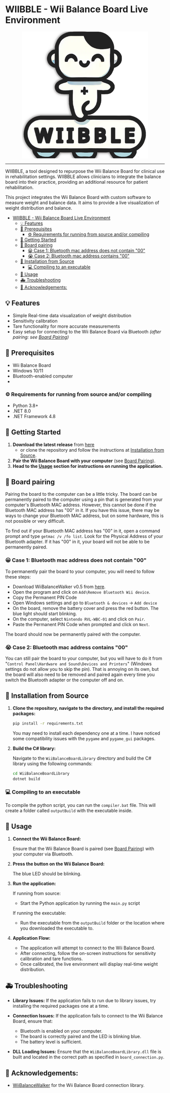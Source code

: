 
# WIIBBLE - Wii Balance Board Live Environment

<div align="center">
  <img src="./images/logo.png" alt="WIIBBLE Logo" width="400">
</div>

---
WIIBBLE, a tool designed to repurpose the Wii Balance Board for clinical use in rehabilitation settings. WIIBBLE allows clinicians to integrate the balance board into their practice, providing an additional resource for patient rehabilitation.

This project integrates the Wii Balance Board with custom software to measure weight and balance data. It aims to provide a live visualization of weight distribution and balance.

- [WIIBBLE - Wii Balance Board Live Environment](#wiibble---wii-balance-board-live-environment)
  - [💡 Features  ](#-features--)
  - [📝 Prerequisites ](#-prerequisites-)
    - [⚙️ Requirements for running from source and/or compiling](#️-requirements-for-running-from-source-andor-compiling)
  - [🚀 Getting Started ](#-getting-started-)
  - [🔧 Board pairing ](#-board-pairing-)
    - [😀 Case 1: Bluetooth mac address does not contain "00" ](#-case-1-bluetooth-mac-address-does-not-contain-00-)
    - [😭 Case 2: Bluetooth mac address contains "00" ](#-case-2-bluetooth-mac-address-contains-00-)
  - [🔨 Installation from Source ](#-installation-from-source-)
    - [💻 Compiling to an executable ](#-compiling-to-an-executable-)
  - [📄 Usage ](#-usage-)
  - [🚑 Troubleshooting ](#-troubleshooting-)
  - [🙏 Acknowledgements: ](#-acknowledgements-)


## 💡 Features  <a name="features"></a>
- Simple Real-time data visualization of weight distribution
- Sensitivity calibration 
- Tare functionality for more accurate measurements
- Easy setup for connecting to the Wii Balance Board via Bluetooth *(after pairing: see [Board Pairing](#board-pairing))*


## 📝 Prerequisites <a name="prerequisites"></a>
- Wii Balance Board
- Windows 10/11
- Bluetooth-enabled computer
- 
### ⚙️ Requirements for running from source and/or compiling
- Python 3.8+
- .NET 8.0
- .NET Framework 4.8


## 🚀 Getting Started <a name="getting-started"></a>
1. **Download the latest release** from [here](https://github.com/NeuroRehack/WIIBBLE/releases)
     - or clone the repository and follow the instructions at [Installation from Source](#installation-from-source).
2. **Pair the Wii Balance Board with your computer** (see [Board Pairing](#board-pairing)).
3. **Head to the [Usage](#usage) section for instructions on running the application.**



## 🔧 Board pairing <a name="board-pairing"></a>
Pairing the board to the computer can be a little tricky. The board can be permanently paired to the computer using a pin that is generated from your computer's Bluetooth MAC address. However, this cannot be done if the Bluetooth MAC address has "00" in it. If you have this issue, there may be ways to change your Bluetooth MAC address, but on some hardware, this is not possible or very difficult.

To find out if your Bluetooth MAC address has "00" in it, open a command prompt and type `getmac /v /fo list`. Look for the Physical Address of your Bluetooth adapter. If it has "00" in it, your board will not be able to be permanently paired.

### 😀 Case 1: Bluetooth mac address does not contain "00" <a name="case1"></a>
To permanently pair the board to your computer, you will need to follow these steps:
  - Download WiiBalanceWalker v0.5 from [here](https://github.com/lshachar/WiiBalanceWalker/releases). 
  - Open the program and click on `Add\Remove Bluetooth Wii device`.
  - Copy the Permanent PIN Code
  - Open Windows settings and go to `Bluetooth & devices` -> `Add device`
  - On the board, remove the battery cover and press the red button. The blue light should start blinking.
  - On the computer, select `Nintendo RVL-WBC-01` and click on `Pair`.
  - Paste the Permanent PIN Code when prompted and click on `Next`.

The board should now be permanently paired with the computer.

### 😭 Case 2: Bluetooth mac address contains "00" <a name="case2"></a>
You can still pair the board to your computer, but you will have to do it from "`Control Panel\Hardware and Sound\Devices and Printers`" (Windows settings do not allow you to skip the pin). That is annoying on its own, but the board will also need to be removed and paired again every time you switch the Bluetooth adapter or the computer off and on.

## 🔨 Installation from Source <a name="installation"></a>
1. **Clone the repository, navigate to the directory, and install the required packages:**
   ```bash
   pip install -r requirements.txt
   ```
   You may need to install each dependency one at a time. I have noticed some compatibility issues with the `pygame` and `pygame_gui` packages.

2. **Build the C# library:**
   
      Navigate to the `WiiBalanceBoardLibrary` directory and build the C# library using the following commands:
   
      ```bash
      cd WiiBalanceBoardLibrary
      dotnet build
      ```
### 💻 Compiling to an executable <a name="compiling"></a>
To compile the python script, you can run the `compiler.bat` file. This will create a folder called `outputBuild` with the executable inside.

## 📄 Usage <a name="usage"></a>
1. **Connect the Wii Balance Board:**

   Ensure that the Wii Balance Board is paired (see [Board Pairing](#board-pairing)) with your computer via Bluetooth.
2. **Press the button on the Wii Balance Board:**

   The blue LED should be blinking.

3. **Run the application:**

   If running from source: 
   
   -  Start the Python application by running the `main.py` script

   If running the executable:

   - Run the executable from the `outputBuild` folder or the location where you downloaded the executable to.

3. **Application Flow:**

   - The application will attempt to connect to the Wii Balance Board.
   - After connecting, follow the on-screen instructions for sensitivity calibration and tare functions.
   - Once calibrated, the live environment will display real-time weight distribution.

## 🚑 Troubleshooting <a name="troubleshooting"></a>
- **Library Issues:** If the application fails to run due to library issues, try installing the required packages one at a time.

- **Connection Issues:** If the application fails to connect to the Wii Balance Board, ensure that:
  - Bluetooth is enabled on your computer.
  - The board is correctly paired and the LED is blinking blue.
  - The battery level is sufficient.
  
- **DLL Loading Issues:** Ensure that the `WiiBalanceBoardLibrary.dll` file is built and located in the correct path as specified in `board_connection.py`.

## 🙏 Acknowledgements: <a name="acknowledgements"></a>
- [WiiBalanceWalker](https://github.com/lshachar/WiiBalanceWalker) for the Wii Balance Board connection library.

